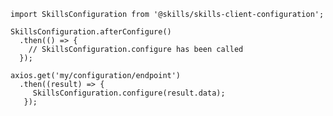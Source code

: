 <import-content path="/skills-client/common/skillsConfiguration/skillsConfigurationHeader.html"/>

<form-and-pki 
    pki-path="/skills-client/common/configExamplePki.html"
    form-path="/skills-client/common/configExampleForm.html"/>

<import-content path="/skills-client/common/skillsConfiguration/skillsConfigurationParameters.html"/>

 ``` js{3,4,5,6}
 import SkillsConfiguration from '@skills/skills-client-configuration';
 
 SkillsConfiguration.afterConfigure()
   .then(() => {
     // SkillsConfiguration.configure has been called 
   });

 axios.get('my/configuration/endpoint')
   .then((result) => {
      SkillsConfiguration.configure(result.data);
    });
 ```
